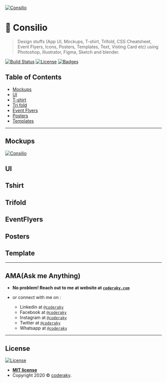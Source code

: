 <a href="http://fvcproductions.com"><img src="https://avatars1.githubusercontent.com/u/4284691?v=3&s=200" title="Consilio" alt="Consilio"></a>
# 🎨 Consilio

> Design stuffs (App UI, Mockups, T-shirt, Trifold, CSS Cheatsheet, Event Flyers, Icons, Posters, Templates, Text, Visting Card etc) using Photoshop, illustrator, Figma, Sketch and blender.


[![Build Status](http://img.shields.io/travis/badges/badgerbadgerbadger.svg?style=flat-square)](https://travis-ci.org/badges/badgerbadgerbadger) [![License](http://img.shields.io/:license-mit-blue.svg?style=flat-square)](http://badges.mit-license.org) [![Badges](http://img.shields.io/:badges-9/9-ff6799.svg?style=flat-square)](https://github.com/badges/badgerbadgerbadger)

## Table of Contents

- [Mockups](#mockups)
- [UI](#ui)
- [T-shirt](#tshirt)
- [Tri fold](#Trifold)
- [Event Flyers](#EventFlyers)
- [Posters](#poster)
- [Templates](#template)

<!-- https://raw.githubusercontent.com/coder-aky/files/master/png/hello.png -->
---

## Mockups
<a href="mockup\globetrotter white.jpg"><img src="mockup\globetrotter white.jpg
?v=2&s=100" title="Consilio" alt="Consilio"></a>

## UI
## Tshirt
## Trifold
## EventFlyers
## Posters
## Template


---

## AMA(Ask me Anything)

- **No problem! Reach out to me at website at <a href="http://coderaky.com" target="_blank">`coderaky.com`</a>**

- or connect with me on :
  - Linkedin at <a href="https://www.linkedin.com/in/coderaky/" target="_blank">`@coderaky`</a>
  - Facebook at <a href="https://www.facebook.com/coderaky" target="_blank">`@coderaky`</a>
  - Instagram at <a href="Instagram:- https://www.instagram.com/coderaky" target="_blank">`@coderaky`</a>
  - Twitter at <a href="http://twitter.com/coderaky" target="_blank">`@coderaky`</a>
  - Whatsapp at <a href="https://wa.me/919453457386" target="_blank">`@coderaky`</a>

---


## License

[![License](http://img.shields.io/:license-mit-blue.svg?style=flat-square)](http://badges.mit-license.org)

- **[MIT license](http://opensource.org/licenses/mit-license.php)**
- Copyright 2020 © <a href="http://coderaky.com" target="_blank">coderaky</a>.
